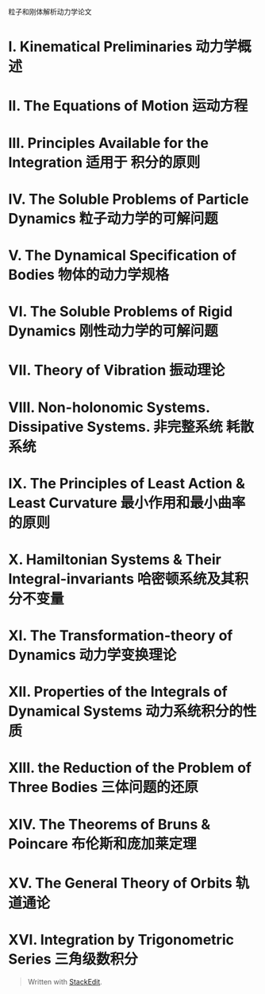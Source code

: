 粒子和刚体解析动力学论文
# I. Kinematical Preliminaries 动力学概述
# II. The Equations of Motion 运动方程
# III. Principles Available for the Integration 适用于 积分的原则
# IV. The Soluble Problems of Particle Dynamics 粒子动力学的可解问题
# V. The Dynamical Specification of Bodies 物体的动力学规格
# VI. The Soluble Problems of Rigid Dynamics 刚性动力学的可解问题
# VII. Theory of Vibration 振动理论
# VIII. Non-holonomic Systems. Dissipative Systems. 非完整系统 耗散系统
# IX. The Principles of Least Action & Least Curvature 最小作用和最小曲率的原则
# X. Hamiltonian Systems & Their Integral-invariants 哈密顿系统及其积分不变量
# XI. The Transformation-theory of Dynamics 动力学变换理论
# XII. Properties of the Integrals of Dynamical Systems 动力系统积分的性质
# XIII. the Reduction of the Problem of Three Bodies 三体问题的还原
# XIV. The Theorems of Bruns & Poincare 布伦斯和庞加莱定理
# XV. The General Theory of Orbits 轨道通论
# XVI. Integration by Trigonometric Series 三角级数积分

> Written with [StackEdit](https://stackedit.io/).
<!--stackedit_data:
eyJoaXN0b3J5IjpbLTg5MTMyNTM4OF19
-->